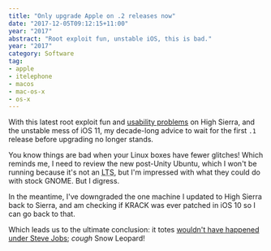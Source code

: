 ```yaml
---
title: "Only upgrade Apple on .2 releases now"
date: "2017-12-05T09:12:15+11:00"
year: "2017"
abstract: "Root exploit fun, unstable iOS, this is bad."
year: "2017"
category: Software
tag:
- apple
- itelephone
- macos
- mac-os-x
- os-x
---
```

With this latest root exploit fun and [usability problems] on High Sierra, and the unstable mess of iOS 11, my decade-long advice to wait for the first `.1` release before upgrading no longer stands.

You know things are bad when your Linux boxes have fewer glitches! Which reminds me, I need to review the new post-Unity Ubuntu, which I won't be running because it's not an <abbr title="long term support release">LTS</abbr>, but I'm impressed with what they could do with stock GNOME. But I digress.

In the meantime, I've downgraded the one machine I updated to High Sierra back to Sierra, and am checking if KRACK was ever patched in iOS 10 so I can go back to that.

Which leads us to the ultimate conclusion: it totes [wouldn't have happened under Steve Jobs]; *cough* Snow Leopard!

[usability problems]: https://rubenerd.com/high-sierra-ui-bugs/
[Wouldn't have happened under Steve Jobs]: https://rubenerd.com/but-steve-jobs-wouldnt-have-done-it/


